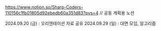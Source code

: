 https://www.notion.so/Sharp-Coders-110156c1fb01805d92ebedb60a351d83?pvs=4 // 공동 계획용 노션

2024.09.20 (금) : 오리엔테이션 자료 공유
2024.09.29 (일) : 대면 모임, 알고리즘 